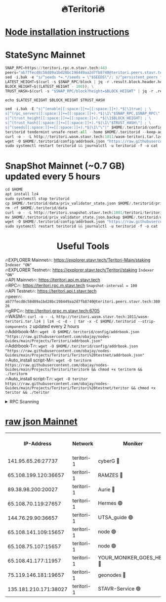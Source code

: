 <h1 align="center"> 🔥Teritori🔥</h1>


[Node installation instructions](https://github.com/obajay/nodes-Guides/tree/main/Projects/Teritori)
=

# StateSync Mainnet
```python
SNAP_RPC=https://teritori.rpc.m.stavr.tech:443
peers="ab77fecd8c58d89a1bd28bc198449aa2d7fb8740@teritori.peers.stavr.tech:38026"
sed -i.bak -e "s/^seeds *=.*/seeds = \"$SEEDS\"/; s/^persistent_peers *=.*/persistent_peers = \"$PEERS\"/" $HOME/.teritorid/config/config.toml
LATEST_HEIGHT=$(curl -s $SNAP_RPC/block | jq -r .result.block.header.height); \
BLOCK_HEIGHT=$((LATEST_HEIGHT - 100)); \
TRUST_HASH=$(curl -s "$SNAP_RPC/block?height=$BLOCK_HEIGHT" | jq -r .result.block_id.hash)

echo $LATEST_HEIGHT $BLOCK_HEIGHT $TRUST_HASH

sed -i.bak -E "s|^(enable[[:space:]]+=[[:space:]]+).*$|\1true| ; \
s|^(rpc_servers[[:space:]]+=[[:space:]]+).*$|\1\"$SNAP_RPC,$SNAP_RPC\"| ; \
s|^(trust_height[[:space:]]+=[[:space:]]+).*$|\1$BLOCK_HEIGHT| ; \
s|^(trust_hash[[:space:]]+=[[:space:]]+).*$|\1\"$TRUST_HASH\"| ; \
s|^(seeds[[:space:]]+=[[:space:]]+).*$|\1\"\"|" $HOME/.teritorid/config/config.toml
teritorid tendermint unsafe-reset-all --home $HOME/.teritorid --keep-addr-book
curl -o - -L http://teritori.wasm.stavr.tech:1011/wasm-teritori.tar.lz4 | lz4 -c -d - | tar -x -C $HOME/.teritorid --strip-components 2
wget -O $HOME/.teritorid/config/addrbook.json "https://raw.githubusercontent.com/obajay/nodes-Guides/main/Projects/Teritori/addrbook.json"
sudo systemctl restart teritorid && journalctl -u teritorid -f -o cat
```

# SnapShot Mainnet (~0.7 GB) updated every 5 hours
```python
cd $HOME
apt install lz4
sudo systemctl stop teritorid
cp $HOME/.teritorid/data/priv_validator_state.json $HOME/.teritorid/priv_validator_state.json.backup
rm -rf $HOME/.teritorid/data
curl -o - -L http://teritori.snapshot.stavr.tech:1001/teritori/teritori-snap.tar.lz4 | lz4 -c -d - | tar -x -C $HOME/.teritorid --strip-components 2
mv $HOME/.teritorid/priv_validator_state.json.backup $HOME/.teritorid/data/priv_validator_state.json
wget -O $HOME/.teritorid/config/addrbook.json "https://raw.githubusercontent.com/obajay/nodes-Guides/main/Projects/Teritori/addrbook.json"
sudo systemctl restart teritorid && journalctl -u teritorid -f -o cat
```
 <h1 align="center"> Useful Tools</h1>

🔥EXPLORER Mainnet🔥:      https://explorer.stavr.tech/Teritori-Main/staking      `Indexer "ON"` \
🔥EXPLORER Testnet🔥:        https://explorer.stavr.tech/Teritori/staking            `Indexer "ON"` \
🔥API Mainnet🔥:                   https://teritori.api.m.stavr.tech \
🔥RPC🔥:                                   https://teritori.rpc.m.stavr.tech                         `Snapshot-interval = 100` \
🔥API Testnet🔥:                     https://teritori.api.t.stavr.tech \
🔥peer🔥:                     `ab77fecd8c58d89a1bd28bc198449aa2d7fb8740@teritori.peers.stavr.tech:38026` \
🔥gRPC🔥:                                http://teritori.grpc.m.stavr.tech:6705 \
🔥WASM🔥: ```curl -o - -L http://teritori.wasm.stavr.tech:1011/wasm-teritori.tar.lz4 | lz4 -c -d - | tar -x -C $HOME/.teritorid --strip-components 2``` updated every 2 hours \
🔥Addrbook-M🔥:    ```wget -O $HOME/.teritorid/config/addrbook.json "https://raw.githubusercontent.com/obajay/nodes-Guides/main/Projects/Teritori/addrbook.json"``` \
🔥Addrbook-T🔥:    ```wget -O $HOME/.teritorid/config/addrbook.json "https://raw.githubusercontent.com/obajay/nodes-Guides/main/Projects/Teritori/Teritori%20testnet/addrbook.json"``` \
🔥Auto_install script-M🔥: ```wget -O teritorm https://raw.githubusercontent.com/obajay/nodes-Guides/main/Projects/Teritori/teritorm && chmod +x teritorm && ./teritorm``` \
🔥Auto_install script-T🔥: ```wget -O teritor https://raw.githubusercontent.com/obajay/nodes-Guides/main/Projects/Teritori/Teritori%20testnet/teritor && chmod +x teritor && ./teritor```

<details>
<summary>RPC Scanning</summary>

<h2 align="center"> We scan nodes in real time every 4 hours. And we provide the final result of RPC endpoints.
We cannot influence the operation of these nodes in any way. </h2>


```python
If Voting Power is higher than 0 --> then the Node is a validator of the network and may be subject to attack and be a potential threat to the chain.
```
```python
We marked such validators with a red symbol
```

</details>

[raw json Mainnet](https://rpc-check.teritorim.stavr.tech/teritorim/rpc-teritorim-result.json)
=



<table><tr><th>IP-Address</th><th>Network</th><th>Moniker</th><th>Latest Block Height</th><th>Earliest Block Height</th><th>Catching Up</th><th>Tx Index</th><th>Voting Power</th><th>Scan Time</th></tr><tr><td>141.95.65.26:27737</td><td>teritori-1</td><td>cyberG 🔴</td><td>7523598</td><td>4258001</td><td>False</td><td>off</td><td>863976</td><td>2024-02-20T17:16:21.392608327UTC</td></tr><tr><td>65.108.199.120:36657</td><td>teritori-1</td><td>RAMZES 🔴</td><td>7523590</td><td>5996001</td><td>False</td><td>on</td><td>779117</td><td>2024-02-20T17:15:35.129475458UTC</td></tr><tr><td>89.38.98.200:20027</td><td>teritori-1</td><td>Aurie 🔴</td><td>7523599</td><td>6864001</td><td>False</td><td>on</td><td>119694</td><td>2024-02-20T17:16:26.676841386UTC</td></tr><tr><td>65.108.70.119:27657</td><td>teritori-1</td><td>Hermes 🟢</td><td>7523599</td><td>7203180</td><td>False</td><td>on</td><td>0</td><td>2024-02-20T17:16:27.170649034UTC</td></tr><tr><td>144.76.29.90:36657</td><td>teritori-1</td><td>UTSA_guide 🟢</td><td>7523597</td><td>7208001</td><td>False</td><td>on</td><td>0</td><td>2024-02-20T17:16:16.975018002UTC</td></tr><tr><td>65.108.141.109:15657</td><td>teritori-1</td><td>node 🟢</td><td>7523599</td><td>7284986</td><td>False</td><td>on</td><td>0</td><td>2024-02-20T17:16:26.287657969UTC</td></tr><tr><td>65.108.75.107:15657</td><td>teritori-1</td><td>node 🟢</td><td>7523603</td><td>7358868</td><td>False</td><td>on</td><td>0</td><td>2024-02-20T17:16:50.292855170UTC</td></tr><tr><td>65.108.41.177:11957</td><td>teritori-1</td><td>YOUR_MONIKER_GOES_HERE 🔴</td><td>7523590</td><td>7447180</td><td>False</td><td>on</td><td>2508</td><td>2024-02-20T17:15:35.563750872UTC</td></tr><tr><td>75.119.146.181:19657</td><td>teritori-1</td><td>geonodes 🔴</td><td>7523598</td><td>7477201</td><td>False</td><td>on</td><td>37156</td><td>2024-02-20T17:16:23.801736929UTC</td></tr><tr><td>135.181.210.171:38027</td><td>teritori-1</td><td>STAVR-Service 🟢</td><td>7523586</td><td>7521001</td><td>False</td><td>on</td><td>0</td><td>2024-02-20T17:15:13.953571310UTC</td></tr></table>
